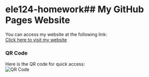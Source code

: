 # ele124-homework## My GitHub Pages Website  

You can access my website at the following link:  
[Click here to visit my website]( https://kubrakarakus5.github.io/ele124-homework/)

### QR Code  
Here is the QR code for quick access:  
![QR Code](qr-code-image.png)  

